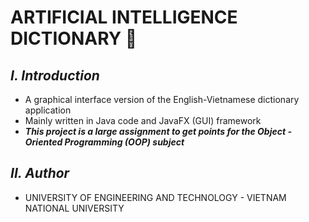  # **ARTIFICIAL INTELLIGENCE DICTIONARY 🧠**
  
## ***I. Introduction***
 + A graphical interface version of the English-Vietnamese dictionary application
 + Mainly written in Java code and JavaFX (GUI) framework
 + ***This project is a large assignment to get points for the Object - Oriented Programming (OOP) subject***
## ***II. Author***
 
 - UNIVERSITY OF ENGINEERING AND TECHNOLOGY - VIETNAM NATIONAL UNIVERSITY
